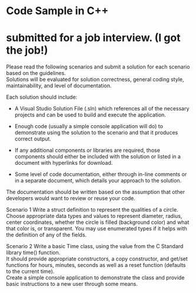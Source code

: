 ﻿# Code Sample in C++ 
# submitted for a job interview. (I got the job!)


Please read the following scenarios and submit a solution for each scenario based on the guidelines.  
Solutions will be evaluated for 
	solution correctness, 
	general coding style, 
	maintainability, 
	and level of documentation.  

Each solution should include:

- A Visual Studio Solution File (.sln) which references all of the necessary projects and can be used to build and execute the application.

- Enough code (usually a simple console application will do) to demonstrate using the solution to the scenario and that it produces correct output.

- If any additional components or libraries are required, those components should either be included with the solution or listed in a document with hyperlinks for download.

- Some level of code documentation, either through in-line comments or in a separate document, which details your approach to the solution.  
		
The documentation should be written based on the assumption that other developers would want to review or reuse your code.


Scenario 1
Write a struct definition to represent the qualities of a circle.  
Choose appropriate data types and values to represent diameter, radius, center coordinates, whether the circle is filled (background color) and what that color is, or transparent. 
You may use enumerated types if it helps with the definition of any of the fields.


Scenario 2
Write a basic Time class, using the value from the C Standard library time() function.  
It should provide appropriate constructors, a copy constructor, and get/set functions for hours, minutes, seconds as well as a reset function (defaults to the current time).  
Create a simple console application to demonstrate the class and provide basic instructions to a new user through some means.

